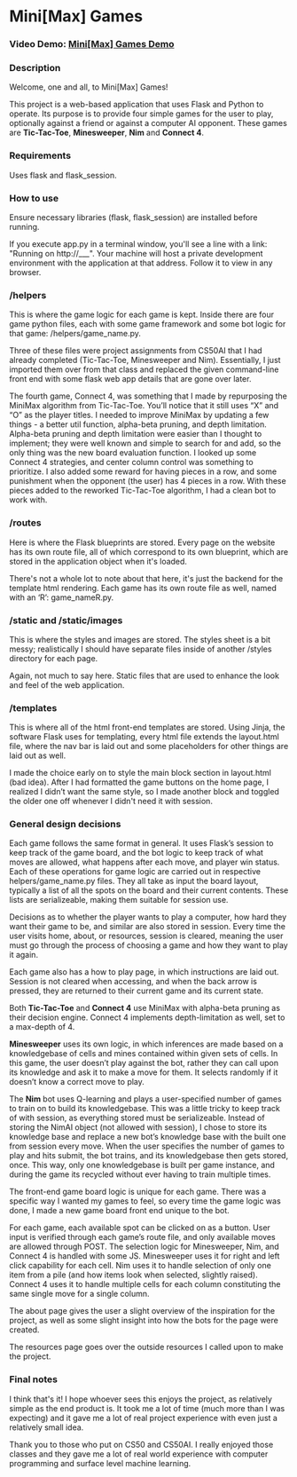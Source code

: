 # Mini[Max] Games
### Video Demo:  [Mini[Max] Games Demo](https://youtu.be/8d7yMM4DuRA)
### Description

Welcome, one and all, to Mini[Max] Games!

This project is a web-based application that uses Flask and Python to operate. Its purpose is to provide four simple games for the user to play, optionally against a friend or against a computer AI opponent. These games are **Tic-Tac-Toe**, **Minesweeper**, **Nim** and **Connect 4**.

### Requirements

Uses flask and flask_session.

### How to use

Ensure necessary libraries (flask, flask_session) are installed before running. 

If you execute app.py in a terminal window, you'll see a line with a link: "Running on http://___". Your machine will host a private development environment with the application at that address. Follow it to view in any browser.

### /helpers

This is where the game logic for each game is kept. Inside there are four game python files, each with some game framework and some bot logic for that game: /helpers/game_name.py.

Three of these files were project assignments from CS50AI that I had already completed (Tic-Tac-Toe, Minesweeper and Nim). Essentially, I just imported them over from that class and replaced the given command-line front end with some flask web app details that are gone over later.

The fourth game, Connect 4, was something that I made by repurposing the MiniMax algorithm from Tic-Tac-Toe. You’ll notice that it still uses “X” and “O” as the player titles. I needed to improve MiniMax by updating a few things - a better util function, alpha-beta pruning, and depth limitation. Alpha-beta pruning and depth limitation were easier than I thought to implement; they were well known and simple to search for and add, so the only thing was the new board evaluation function. I looked up some Connect 4 strategies, and center column control was something to prioritize. I also added some reward for having pieces in a row, and some punishment when the opponent (the user) has 4 pieces in a row. With these pieces added to the reworked Tic-Tac-Toe algorithm, I had a clean bot to work with. 

### /routes

Here is where the Flask blueprints are stored. Every page on the website has its own route file, all of which correspond to its own blueprint, which are stored in the application object when it's loaded. 

There's not a whole lot to note about that here, it's just the backend for the template html rendering. Each game has its own route file as well, named with an ‘R’: game_nameR.py.

### /static and /static/images

This is where the styles and images are stored. The styles sheet is a bit messy; realistically I should have separate files inside of another /styles directory for each page. 

Again, not much to say here. Static files that are used to enhance the look and feel of the web application. 

### /templates 

This is where all of the html front-end templates are stored. Using Jinja, the software Flask uses for templating, every html file extends the layout.html file, where the nav bar is laid out and some placeholders for other things are laid out as well. 

I made the choice early on to style the main block section in layout.html (bad idea). After I had formatted the game buttons on the home page, I realized I didn’t want the same style, so I made another block and toggled the older one off whenever I didn't need it with session.

### General design decisions

Each game follows the same format in general. It uses Flask’s session to keep track of the game board, and the bot logic to keep track of what moves are allowed, what happens after each move, and player win status. Each of these operations for game logic are carried out in respective helpers/game_name.py files. They all take as input the board layout, typically a list of all the spots on the board and their current contents. These lists are serializeable, making them suitable for session use. 

Decisions as to whether the player wants to play a computer, how hard they want their game to be, and similar are also stored in session. Every time the user visits home, about, or resources, session is cleared, meaning the user must go through the process of choosing a game and how they want to play it again. 

Each game also has a how to play page, in which instructions are laid out. Session is not cleared when accessing, and when the back arrow is pressed, they are returned to their current game and its current state. 

Both **Tic-Tac-Toe** and **Connect 4** use MiniMax with alpha-beta pruning as their decision engine. Connect 4 implements depth-limitation as well, set to a max-depth of 4. 

**Minesweeper** uses its own logic, in which inferences are made based on a knowledgebase of cells and mines contained within given sets of cells. In this game, the user doesn’t play against the bot, rather they can call upon its knowledge and ask it to make a move for them. It selects randomly if it doesn’t know a correct move to play.

The **Nim** bot uses Q-learning and plays a user-specified number of games to train on to build its knowledgebase. This was a little tricky to keep track of with session, as everything stored must be serializeable. Instead of storing the NimAI object (not allowed with session), I chose to store its knowledge base and replace a new bot’s knowledge base with the built one from session every move. When the user specifies the number of games to play and hits submit, the bot trains, and its knowledgebase then gets stored, once. This way, only one knowledgebase is built per game instance, and during the game its recycled without ever having to train multiple times. 

The front-end game board logic is unique for each game. There was a specific way I wanted my games to feel, so every time the game logic was done, I made a new game board front end unique to the bot. 

For each game, each available spot can be clicked on as a button. User input is verified through each game’s route file, and only available moves are allowed through POST. The selection logic for Minesweeper, Nim, and Connect 4 is handled with some JS. Minesweeper uses it for right and left click capability for each cell. Nim uses it to handle selection of only one item from a pile (and how items look when selected, slightly raised). Connect 4 uses it to handle multiple cells for each column constituting the same single move for a single column. 

The about page gives the user a slight overview of the inspiration for the project, as well as some slight insight into how the bots for the page were created. 

The resources page goes over the outside resources I called upon to make the project. 

### Final notes

I think that's it! I hope whoever sees this enjoys the project, as relatively simple as the end product is. It took me a lot of time (much more than I was expecting) and it gave me a lot of real project experience with even just a relatively small idea. 

Thank you to those who put on CS50 and CS50AI. I really enjoyed those classes and they gave me a lot of real world experience with computer programming and surface level machine learning. 
